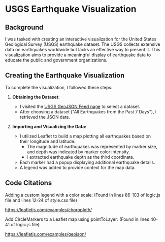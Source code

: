 # USGS Earthquake Visualization

## Background

I was tasked with creating an interactive visualization for the United States Geological Survey (USGS) earthquake dataset. The USGS collects extensive data on earthquakes worldwide but lacks an effective way to present it. This visualization aims to provide a meaningful display of earthquake data to educate the public and government organizations.

## Creating the Earthquake Visualization

To complete the visualization, I followed these steps:

1. **Obtaining the Dataset:**
   - I visited the [USGS GeoJSON Feed page](https://earthquake.usgs.gov/earthquakes/feed/v1.0/geojson.php) to select a dataset.
   - After choosing a dataset ("All Earthquakes from the Past 7 Days"), I retrieved the JSON data.

2. **Importing and Visualizing the Data:**
   - I utilized Leaflet to build a map plotting all earthquakes based on their longitude and latitude.
     - The magnitude of earthquakes was represented by marker size, and depth was indicated by marker color intensity.
     - I extracted earthquake depth as the third coordinate.
   - Each marker had a popup displaying additional earthquake details.
   - A legend was added to provide context for the map data.

## Code Citations

Adding a custom legend with a color scale:
(Found in lines 86-103 of logic.js file and lines 12-24 of style.css file)

https://leafletjs.com/examples/choropleth/

Add CircleMarkers to a Leaflet map using pointToLayer:
(Found in lines 40-41 of logic.js file)

https://leafletjs.com/examples/geojson/
